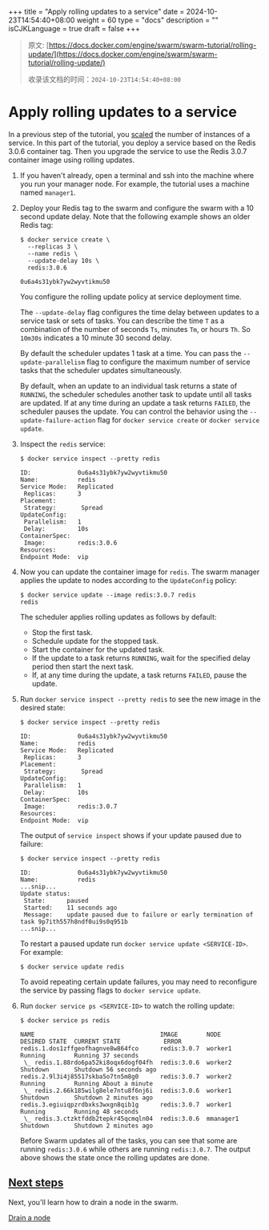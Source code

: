 +++
title = "Apply rolling updates to a service"
date = 2024-10-23T14:54:40+08:00
weight = 60
type = "docs"
description = ""
isCJKLanguage = true
draft = false
+++

> 原文: [https://docs.docker.com/engine/swarm/swarm-tutorial/rolling-update/](https://docs.docker.com/engine/swarm/swarm-tutorial/rolling-update/)
>
> 收录该文档的时间：`2024-10-23T14:54:40+08:00`

# Apply rolling updates to a service

In a previous step of the tutorial, you [scaled](https://docs.docker.com/engine/swarm/swarm-tutorial/scale-service/) the number of instances of a service. In this part of the tutorial, you deploy a service based on the Redis 3.0.6 container tag. Then you upgrade the service to use the Redis 3.0.7 container image using rolling updates.

1. If you haven't already, open a terminal and ssh into the machine where you run your manager node. For example, the tutorial uses a machine named `manager1`.

2. Deploy your Redis tag to the swarm and configure the swarm with a 10 second update delay. Note that the following example shows an older Redis tag:

   

   ```console
   $ docker service create \
     --replicas 3 \
     --name redis \
     --update-delay 10s \
     redis:3.0.6
   
   0u6a4s31ybk7yw2wyvtikmu50
   ```

   You configure the rolling update policy at service deployment time.

   The `--update-delay` flag configures the time delay between updates to a service task or sets of tasks. You can describe the time `T` as a combination of the number of seconds `Ts`, minutes `Tm`, or hours `Th`. So `10m30s` indicates a 10 minute 30 second delay.

   By default the scheduler updates 1 task at a time. You can pass the `--update-parallelism` flag to configure the maximum number of service tasks that the scheduler updates simultaneously.

   By default, when an update to an individual task returns a state of `RUNNING`, the scheduler schedules another task to update until all tasks are updated. If at any time during an update a task returns `FAILED`, the scheduler pauses the update. You can control the behavior using the `--update-failure-action` flag for `docker service create` or `docker service update`.

3. Inspect the `redis` service:

   

   ```console
   $ docker service inspect --pretty redis
   
   ID:             0u6a4s31ybk7yw2wyvtikmu50
   Name:           redis
   Service Mode:   Replicated
    Replicas:      3
   Placement:
    Strategy:	    Spread
   UpdateConfig:
    Parallelism:   1
    Delay:         10s
   ContainerSpec:
    Image:         redis:3.0.6
   Resources:
   Endpoint Mode:  vip
   ```

4. Now you can update the container image for `redis`. The swarm manager applies the update to nodes according to the `UpdateConfig` policy:

   

   ```console
   $ docker service update --image redis:3.0.7 redis
   redis
   ```

   The scheduler applies rolling updates as follows by default:

   - Stop the first task.
   - Schedule update for the stopped task.
   - Start the container for the updated task.
   - If the update to a task returns `RUNNING`, wait for the specified delay period then start the next task.
   - If, at any time during the update, a task returns `FAILED`, pause the update.

5. Run `docker service inspect --pretty redis` to see the new image in the desired state:

   

   ```console
   $ docker service inspect --pretty redis
   
   ID:             0u6a4s31ybk7yw2wyvtikmu50
   Name:           redis
   Service Mode:   Replicated
    Replicas:      3
   Placement:
    Strategy:	    Spread
   UpdateConfig:
    Parallelism:   1
    Delay:         10s
   ContainerSpec:
    Image:         redis:3.0.7
   Resources:
   Endpoint Mode:  vip
   ```

   The output of `service inspect` shows if your update paused due to failure:

   

   ```console
   $ docker service inspect --pretty redis
   
   ID:             0u6a4s31ybk7yw2wyvtikmu50
   Name:           redis
   ...snip...
   Update status:
    State:      paused
    Started:    11 seconds ago
    Message:    update paused due to failure or early termination of task 9p7ith557h8ndf0ui9s0q951b
   ...snip...
   ```

   To restart a paused update run `docker service update <SERVICE-ID>`. For example:

   

   ```console
   $ docker service update redis
   ```

   To avoid repeating certain update failures, you may need to reconfigure the service by passing flags to `docker service update`.

6. Run `docker service ps <SERVICE-ID>` to watch the rolling update:

   

   ```console
   $ docker service ps redis
   
   NAME                                   IMAGE        NODE       DESIRED STATE  CURRENT STATE            ERROR
   redis.1.dos1zffgeofhagnve8w864fco      redis:3.0.7  worker1    Running        Running 37 seconds
    \_ redis.1.88rdo6pa52ki8oqx6dogf04fh  redis:3.0.6  worker2    Shutdown       Shutdown 56 seconds ago
   redis.2.9l3i4j85517skba5o7tn5m8g0      redis:3.0.7  worker2    Running        Running About a minute
    \_ redis.2.66k185wilg8ele7ntu8f6nj6i  redis:3.0.6  worker1    Shutdown       Shutdown 2 minutes ago
   redis.3.egiuiqpzrdbxks3wxgn8qib1g      redis:3.0.7  worker1    Running        Running 48 seconds
    \_ redis.3.ctzktfddb2tepkr45qcmqln04  redis:3.0.6  mmanager1  Shutdown       Shutdown 2 minutes ago
   ```

   Before Swarm updates all of the tasks, you can see that some are running `redis:3.0.6` while others are running `redis:3.0.7`. The output above shows the state once the rolling updates are done.

## [Next steps](https://docs.docker.com/engine/swarm/swarm-tutorial/rolling-update/#next-steps)

Next, you'll learn how to drain a node in the swarm.

[Drain a node](https://docs.docker.com/engine/swarm/swarm-tutorial/drain-node/)
